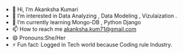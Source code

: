 - 👋 Hi, I’m Akanksha Kumari
- 👀 I’m interested in Data Analyzing , Data Modeling , Vizulaization .
- 🌱 I’m currently learning Mongo-DB , Python Django
- 📫 How to reach me akanksha.kum71@gmail.com
- 😄 Pronouns:She/Her
- ⚡ Fun fact: Logged in Tech world because Coding rule Industry.

<!---
Akanksha-Kum/Akanksha-Kum is a ✨ special ✨ repository because its `README.md` (this file) appears on your GitHub profile.
You can click the Preview link to take a look at your changes.
--->
